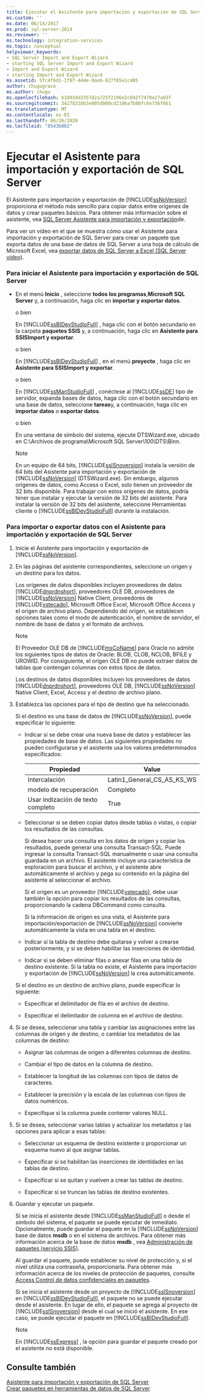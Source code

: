 ```yaml
---
title: Ejecutar el Asistente para importación y exportación de SQL Server | Microsoft Docs
ms.custom: ''
ms.date: 06/14/2017
ms.prod: sql-server-2014
ms.reviewer: ''
ms.technology: integration-services
ms.topic: conceptual
helpviewer_keywords:
- SQL Server Import and Export Wizard
- starting SQL Server Import and Export Wizard
- Import and Export Wizard
- starting Import and Export Wizard
ms.assetid: 5fc4f6d1-1f6f-444e-9aeb-827f85e1c405
author: chugugrace
ms.author: chugu
ms.openlocfilehash: b1803dd3357d2a725f2196e2c692f7470e27a03f
ms.sourcegitcommit: 34278310b3e005d008cd2106a7b86fc6e736f661
ms.translationtype: MT
ms.contentlocale: es-ES
ms.lasthandoff: 06/26/2020
ms.locfileid: "85436862"
---
```

# <a name="run-the-sql-server-import-and-export-wizard"></a>Ejecutar el Asistente para importación y exportación de SQL Server
  El Asistente para importación y exportación de [!INCLUDE[ssNoVersion](../../includes/ssnoversion-md.md)] proporciona el método más sencillo para copiar datos entre orígenes de datos y crear paquetes básicos. Para obtener más información sobre el asistente, vea [SQL Server Asistente para importación y exportación](import-and-export-data-with-the-sql-server-import-and-export-wizard.md)de.  
  
 Para ver un vídeo en el que se muestra cómo usar el Asistente para importación y exportación de SQL Server para crear un paquete que exporta datos de una base de datos de SQL Server a una hoja de cálculo de Microsoft Excel, vea [exportar datos de SQL Server a Excel (SQL Server vídeo)](https://go.microsoft.com/fwlink/?LinkId=131024).  
  
### <a name="to-start-the-sql-server-import-and-export-wizard"></a>Para iniciar el Asistente para importación y exportación de SQL Server  
  
-   En el menú **Inicio** , seleccione **todos los programas**,**Microsoft SQL Server** y, a continuación, haga clic en **importar y exportar datos**.  
  
     o bien  
  
     En [!INCLUDE[ssBIDevStudioFull](../../includes/ssbidevstudiofull-md.md)] , haga clic con el botón secundario en la carpeta **paquetes SSIS** y, a continuación, haga clic en **Asistente para SSISImport y exportar**.  
  
     o bien  
  
     En [!INCLUDE[ssBIDevStudioFull](../../includes/ssbidevstudiofull-md.md)] , en el menú **proyecto** , haga clic en **Asistente para SSISImport y exportar**.  
  
     o bien  
  
     En [!INCLUDE[ssManStudioFull](../../includes/ssmanstudiofull-md.md)] , conéctese al [!INCLUDE[ssDE](../../includes/ssde-md.md)] tipo de servidor, expanda bases de datos, haga clic con el botón secundario en una base de datos, seleccione **tareas**y, a continuación, haga clic en **importar datos** o **exportar datos**.  
  
     o bien  
  
     En una ventana de símbolo del sistema, ejecute DTSWizard.exe, ubicado en C:\Archivos de programa\Microsoft SQL Server\100\DTS\Binn.  
  
    > [!NOTE]  
    >  En un equipo de 64 bits, [!INCLUDE[ssISnoversion](../../includes/ssisnoversion-md.md)] instala la versión de 64 bits del Asistente para importación y exportación de [!INCLUDE[ssNoVersion](../../includes/ssnoversion-md.md)] (DTSWizard.exe). Sin embargo, algunos orígenes de datos, como Access o Excel, solo tienen un proveedor de 32 bits disponible. Para trabajar con estos orígenes de datos, podría tener que instalar y ejecutar la versión de 32 bits del asistente. Para instalar la versión de 32 bits del asistente, seleccione Herramientas cliente o [!INCLUDE[ssBIDevStudioFull](../../includes/ssbidevstudiofull-md.md)] durante la instalación.  
  
### <a name="to-import-or-export-data-by-using-the-sql-server-import-and-export-wizard"></a>Para importar o exportar datos con el Asistente para importación y exportación de SQL Server  
  
1.  Inicie el Asistente para importación y exportación de [!INCLUDE[ssNoVersion](../../includes/ssnoversion-md.md)].  
  
2.  En las páginas del asistente correspondientes, seleccione un origen y un destino para los datos.  
  
     Los orígenes de datos disponibles incluyen proveedores de datos [!INCLUDE[dnprdnshort](../../includes/dnprdnshort-md.md)], proveedores OLE DB, proveedores de [!INCLUDE[ssNoVersion](../../includes/ssnoversion-md.md)] Native Client, proveedores de [!INCLUDE[vstecado](../../includes/vstecado-md.md)], Microsoft Office Excel, Microsoft Office Access y el origen de archivo plano. Dependiendo del origen, se establecen opciones tales como el modo de autenticación, el nombre de servidor, el nombre de base de datos y el formato de archivos.  
  
    > [!NOTE]  
    >  El Proveedor OLE DB de [!INCLUDE[msCoName](../../includes/msconame-md.md)] para Oracle no admite los siguientes tipos de datos de Oracle: BLOB, CLOB, NCLOB, BFILE y UROWID. Por consiguiente, el origen OLE DB no puede extraer datos de tablas que contengan columnas con estos tipos de datos.  
  
     Los destinos de datos disponibles incluyen los proveedores de datos [!INCLUDE[dnprdnshort](../../includes/dnprdnshort-md.md)], proveedores OLE DB, [!INCLUDE[ssNoVersion](../../includes/ssnoversion-md.md)] Native Client, Excel, Access y el destino de archivo plano.  
  
3.  Establezca las opciones para el tipo de destino que ha seleccionado.  
  
     Si el destino es una base de datos de [!INCLUDE[ssNoVersion](../../includes/ssnoversion-md.md)], puede especificar lo siguiente:  
  
    -   Indicar si se debe crear una nueva base de datos y establecer las propiedades de base de datos. Las siguientes propiedades no pueden configurarse y el asistente usa los valores predeterminados especificados:  
  
        |Propiedad|Value|  
        |--------------|-----------|  
        |Intercalación|Latin1_General_CS_AS_KS_WS|  
        |modelo de recuperación|Completo|  
        |Usar indización de texto completo|True|  
  
    -   Seleccionar si se deben copiar datos desde tablas o vistas, o copiar los resultados de las consultas.  
  
         Si desea hacer una consulta en los datos de origen y copiar los resultados, puede generar una consulta Transact-SQL. Puede ingresar la consulta Transact-SQL manualmente o usar una consulta guardada en un archivo. El asistente incluye una característica de exploración para buscar el archivo, y el asistente abre automáticamente el archivo y pega su contenido en la página del asistente al seleccionar el archivo.  
  
         Si el origen es un proveedor [!INCLUDE[vstecado](../../includes/vstecado-md.md)], debe usar también la opción para copiar los resultados de las consultas, proporcionando la cadena DBCommand como consulta.  
  
         Si la información de origen es una vista, el Asistente para importación/exportación de [!INCLUDE[ssNoVersion](../../includes/ssnoversion-md.md)] convierte automáticamente la vista en una tabla en el destino.  
  
    -   Indicar si la tabla de destino debe quitarse y volver a crearse posteriormente, y si se deben habilitar las inserciones de identidad.  
  
    -   Indicar si se deben eliminar filas o anexar filas en una tabla de destino existente. Si la tabla no existe, el Asistente para importación y exportación de [!INCLUDE[ssNoVersion](../../includes/ssnoversion-md.md)] la crea automáticamente.  
  
     Si el destino es un destino de archivo plano, puede especificar lo siguiente:  
  
    -   Especificar el delimitador de fila en el archivo de destino.  
  
    -   Especificar el delimitador de columna en el archivo de destino.  
  
4.  Si se desea, seleccionar una tabla y cambiar las asignaciones entre las columnas de origen y de destino, o cambiar los metadatos de las columnas de destino:  
  
    -   Asignar las columnas de origen a diferentes columnas de destino.  
  
    -   Cambiar el tipo de datos en la columna de destino.  
  
    -   Establecer la longitud de las columnas con tipos de datos de caracteres.  
  
    -   Establecer la precisión y la escala de las columnas con tipos de datos numéricos.  
  
    -   Especifique si la columna puede contener valores NULL.  
  
5.  Si se desea, seleccionar varias tablas y actualizar los metadatos y las opciones para aplicar a esas tablas:  
  
    -   Seleccionar un esquema de destino existente o proporcionar un esquema nuevo al que asignar tablas.  
  
    -   Especificar si se habilitan las inserciones de identidades en las tablas de destino.  
  
    -   Especificar si se quitan y vuelven a crear las tablas de destino.  
  
    -   Especificar si se truncan las tablas de destino existentes.  
  
6.  Guardar y ejecutar un paquete.  
  
     Si se inicia el asistente desde [!INCLUDE[ssManStudioFull](../../includes/ssmanstudiofull-md.md)] o desde el símbolo del sistema, el paquete se puede ejecutar de inmediato. Opcionalmente, puede guardar el paquete en la [!INCLUDE[ssNoVersion](../../includes/ssnoversion-md.md)] base de datos **msdb** o en el sistema de archivos. Para obtener más información acerca de la base de datos **msdb** , vea [Administración de paquetes &#40;servicio SSIS&#41;](../service/package-management-ssis-service.md).  
  
     Al guardar el paquete, puede establecer su nivel de protección y, si el nivel utiliza una contraseña, proporcionarla. Para obtener más información acerca de los niveles de protección de paquetes, consulte [Access Control de datos confidenciales en paquetes](../security/access-control-for-sensitive-data-in-packages.md).  
  
     Si se inicia el asistente desde un proyecto de [!INCLUDE[ssISnoversion](../../includes/ssisnoversion-md.md)] en [!INCLUDE[ssBIDevStudioFull](../../includes/ssbidevstudiofull-md.md)], el paquete no se puede ejecutar desde el asistente. En lugar de ello, el paquete se agrega al proyecto de [!INCLUDE[ssISnoversion](../../includes/ssisnoversion-md.md)] desde el cual se inició el asistente. En ese caso, se puede ejecutar el paquete en [!INCLUDE[ssBIDevStudioFull](../../includes/ssbidevstudiofull-md.md)].  
  
    > [!NOTE]  
    >  En [!INCLUDE[ssExpress](../../includes/ssexpress-md.md)] , la opción para guardar el paquete creado por el asistente no está disponible.  
  
## <a name="see-also"></a>Consulte también  
 [Asistente para importación y exportación de SQL Server](import-and-export-data-with-the-sql-server-import-and-export-wizard.md)   
 [Crear paquetes en herramientas de datos de SQL Server](../create-packages-in-sql-server-data-tools.md)  
  
  
